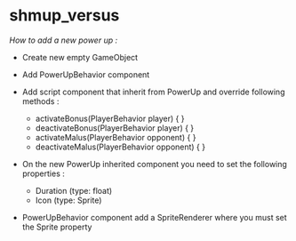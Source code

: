 # shmup_versus

*How to add a new power up :*

- Create new empty GameObject

- Add PowerUpBehavior component

- Add script component that inherit from PowerUp and override following methods :
    * activateBonus(PlayerBehavior player) { }
    * deactivateBonus(PlayerBehavior player) { }
    * activateMalus(PlayerBehavior opponent) { }
    * deactivateMalus(PlayerBehavior opponent) { }

- On the new PowerUp inherited component you need to set the following properties :
    * Duration (type: float)
    * Icon (type: Sprite)

- PowerUpBehavior component add a SpriteRenderer where you must set the Sprite property
